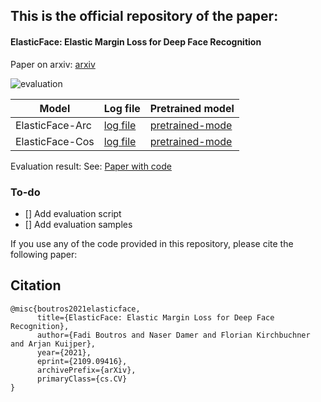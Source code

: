 

## This is the official repository of the paper:
#### ElasticFace: Elastic Margin Loss for Deep Face Recognition
Paper on arxiv: [arxiv](https://arxiv.org/pdf/2109.09416.pdf)

![evaluation](https://raw.githubusercontent.com/fdbtrs/ElasticFace/main/images/margins.png)




| Model  | Log file| Pretrained model|
| ------------- | ------------- |------------- |
| ElasticFace-Arc      |[log file](https://cloud-ext.igd.fraunhofer.de/s/789rCyTxFr28SsG) |[pretrained-mode](https://cloud-ext.igd.fraunhofer.de/s/44iGb2XxqZa2aDA) |
| ElasticFace-Cos  |[log file](https://cloud-ext.igd.fraunhofer.de/s/x8RQfQj3tkFfRFD) |[pretrained-mode](https://cloud-ext.igd.fraunhofer.de/s/G45JejZpxgjRBde) |

Evaluation result:
See: [Paper with code](https://paperswithcode.com/paper/elasticface-elastic-margin-loss-for-deep-face)


### To-do 
- [] Add evaluation script 
- [] Add evaluation samples


If you use any of the code provided in this repository, please cite the following paper:
## Citation
```
@misc{boutros2021elasticface,
      title={ElasticFace: Elastic Margin Loss for Deep Face Recognition}, 
      author={Fadi Boutros and Naser Damer and Florian Kirchbuchner and Arjan Kuijper},
      year={2021},
      eprint={2109.09416},
      archivePrefix={arXiv},
      primaryClass={cs.CV}
}


```